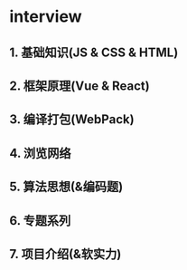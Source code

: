 # interview
## 1. 基础知识(JS & CSS & HTML)
## 2. 框架原理(Vue & React)
## 3. 编译打包(WebPack)
## 4. 浏览网络
## 5. 算法思想(&编码题)
## 6. 专题系列
## 7. 项目介绍(&软实力)